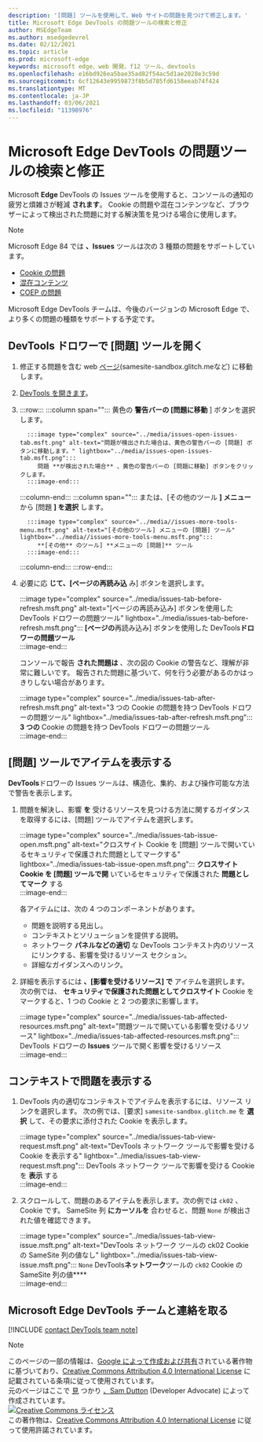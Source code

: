 ```yaml
---
description: '[問題] ツールを使用して、Web サイトの問題を見つけて修正します。'
title: Microsoft Edge DevTools の問題ツールの検索と修正
author: MSEdgeTeam
ms.author: msedgedevrel
ms.date: 02/12/2021
ms.topic: article
ms.prod: microsoft-edge
keywords: microsoft edge、web 開発、f12 ツール、devtools
ms.openlocfilehash: e16bd926ea5bae35ad82f54ac5d1ae2028e3c59d
ms.sourcegitcommit: 6cf12643e9959873f8b5d785fd6158eeab74f424
ms.translationtype: MT
ms.contentlocale: ja-JP
ms.lasthandoff: 03/06/2021
ms.locfileid: "11398976"
---
```

<!-- Copyright Sam Dutton 

   Licensed under the Apache License, Version 2.0 (the "License");
   you may not use this file except in compliance with the License.
   You may obtain a copy of the License at

       https://www.apache.org/licenses/LICENSE-2.0

   Unless required by applicable law or agreed to in writing, software
   distributed under the License is distributed on an "AS IS" BASIS,
   WITHOUT WARRANTIES OR CONDITIONS OF ANY KIND, either express or implied.
   See the License for the specific language governing permissions and
   limitations under the License.  -->  

# <a name="find-and-fix-problems-with-the-microsoft-edge-devtools-issues-tool"></a>Microsoft Edge DevTools の問題ツールの検索と修正  

Microsoft **Edge** DevTools の Issues ツールを使用すると、コンソールの通知の疲労と煩雑さが軽減 **されます**。  Cookie の問題や混在コンテンツなど、ブラウザーによって検出された問題に対する解決策を見つける場合に使用します。  

> [!NOTE]
> Microsoft Edge 84 では **、Issues** ツールは次の 3 種類の問題をサポートしています。  
> *   [Cookie の問題][MDNSameSiteCookies]  
> *   [混在コンテンツ][MDNMixedContent]  
> *   [COEP の問題][W3CCOEPSpec]
> 
> Microsoft Edge DevTools チームは、今後のバージョンの Microsoft Edge で、より多くの問題の種類をサポートする予定です。  

## <a name="open-the-issues-tool-in-the-devtools-drawer"></a>DevTools ドロワーで [問題] ツールを開く  

1.  修正する問題を含む web [ページ][GlitchSamesiteSandbox](samesite-sandbox.glitch.meなど) に移動します。  
1.  [DevTools を開きます][DevtoolsOpen]。  
1.  :::row:::
       :::column span="":::
          黄色の **警告バーの [問題に移動** ] ボタンを選択します。  
          
          :::image type="complex" source="../media/issues-open-issues-tab.msft.png" alt-text="問題が検出された場合は、黄色の警告バーの [問題] ボタンに移動します。" lightbox="../media/issues-open-issues-tab.msft.png":::
             問題 **が検出された場合** 、黄色の警告バーの [問題に移動] ボタンをクリックします。  
          :::image-end:::  
       :::column-end:::
       :::column span="":::
          または、[その他のツール **] メニュー** から [問題 **] を選択** します。  
          
          :::image type="complex" source="../media//issues-more-tools-menu.msft.png" alt-text="[その他のツール] メニューの [問題] ツール" lightbox="../media//issues-more-tools-menu.msft.png":::
             **[その他** のツール] **メニューの [問題]** ツール  
          :::image-end:::  
       :::column-end:::
    :::row-end:::
    
1.  必要に応 **じて、[ページの再読み込** み] ボタンを選択します。  
    
    :::image type="complex" source="../media/issues-tab-before-refresh.msft.png" alt-text="[ページの再読み込み] ボタンを使用した DevTools ドロワーの問題ツール" lightbox="../media/issues-tab-before-refresh.msft.png":::
       **[ページの**再読み込み] ボタンを使用した DevTools**ドロワーの問題ツール**  
    :::image-end:::  

    コンソールで報告 **された問題は** 、次の図の Cookie の警告など、理解が非常に難しいです。  報告された問題に基づいて、何を行う必要があるのかはっきりしない場合があります。  
    
    :::image type="complex" source="../media/issues-tab-after-refresh.msft.png" alt-text="3 つの Cookie の問題を持つ DevTools ドロワーの問題ツール" lightbox="../media/issues-tab-after-refresh.msft.png":::
       **3 つの** Cookie の問題を持つ DevTools ドロワーの問題ツール  
    :::image-end:::  
    
## <a name="view-items-in-the-issues-tool"></a>[問題] ツールでアイテムを表示する  

**DevTools**ドロワーの Issues ツールは、構造化、集約、および操作可能な方法で警告を表示します。  

1.  問題を解決し、影響 **を** 受けるリソースを見つける方法に関するガイダンスを取得するには、[問題] ツールでアイテムを選択します。  
    
    :::image type="complex" source="../media/issues-tab-issue-open.msft.png" alt-text="クロスサイト Cookie を [問題] ツールで開いているセキュリティで保護された問題としてマークする" lightbox="../media/issues-tab-issue-open.msft.png":::
       **クロスサイト Cookie を [問題] ツールで開** いているセキュリティで保護された **問題としてマーク** する  
    :::image-end:::  
    
    各アイテムには、次の 4 つのコンポーネントがあります。  
    
    *   問題を説明する見出し。  
    *   コンテキストとソリューションを提供する説明。  
    *   ネットワーク **パネルなどの適切** な DevTools コンテキスト内のリソースにリンクする、影響を受けるリソース セクション。  
    *   詳細なガイダンスへのリンク。  
    
1.  詳細を表示するには **、[影響を受けるリソース] で** アイテムを選択します。  次の例では、 **セキュリティで保護された問題としてクロスサイト** Cookie をマークすると、1 つの Cookie と 2 つの要求に影響します。  
    
    :::image type="complex" source="../media/issues-tab-affected-resources.msft.png" alt-text="問題ツールで開いている影響を受けるリソース" lightbox="../media/issues-tab-affected-resources.msft.png":::
       DevTools ドロワーの **Issues** ツールで開く影響を受けるリソース  
    :::image-end:::  
    
## <a name="view-issues-in-context"></a>コンテキストで問題を表示する  

1.  DevTools 内の適切なコンテキストでアイテムを表示するには、リソース リンクを選択します。  次の例では、[要求] `samesite-sandbox.glitch.me` を **選択** して、その要求に添付された Cookie を表示します。  
    
    :::image type="complex" source="../media/issues-tab-view-request.msft.png" alt-text="DevTools ネットワーク ツールで影響を受ける Cookie を表示する" lightbox="../media/issues-tab-view-request.msft.png":::
       DevTools ネットワーク ツールで影響を受ける Cookie を **表示** する  
    :::image-end:::  

1.  スクロールして、問題のあるアイテムを表示します。次の例では `ck02` 、Cookie です。  SameSite 列 **にカーソルを** 合わせると、問題 `None` が検出された値を確認できます。  
    
    :::image type="complex" source="../media/issues-tab-view-issue.msft.png" alt-text="DevTools ネットワーク ツールの ck02 Cookie の SameSite 列の値なし" lightbox="../media/issues-tab-view-issue.msft.png":::
       `None` DevTools**ネットワーク**ツールの `ck02` Cookie の SameSite 列の値****  
    :::image-end:::  

## <a name="getting-in-touch-with-the-microsoft-edge-devtools-team"></a>Microsoft Edge DevTools チームと連絡を取る  

[!INCLUDE [contact DevTools team note](../includes/contact-devtools-team-note.md)]  

<!-- links -->  

[DevtoolsOpen]: ../open/index.md "Microsoft Edge DevTools を開く | Microsoft Docs"  

[GlitchSamesiteSandbox]: https://samesite-sandbox.glitch.me "SameSite Cookie のテスト|Glitch"  

[MDNSameSiteCookies]: https://developer.mozilla.org/docs/Web/HTTP/Headers/Set-Cookie/SameSite "SameSite cookie |MDN"  
[MDNMixedContent]: https://developer.mozilla.org/docs/Web/Security/Mixed_content "混在コンテンツ |MDN"  

[W3CCOEPSpec]: https://wicg.github.io/cross-origin-embedder-policy "クロスオリジン エンベダー ポリシー |Web インキュベーター コミュニティ グループ"  

> [!NOTE]
> このページの一部の情報は、[Google によって作成および共有][GoogleSitePolicies]されている著作物に基づいており、[Creative Commons Attribution 4.0 International License][CCA4IL] に記載されている条項に従って使用されています。  
> 元のページはここで [見](https://developers.google.com/web/tools/chrome-devtools/issues/index) つかり [、Sam Dutton][SamDutton] \(Developer Advocate\) によって作成されています。  
[![Creative Commons ライセンス][CCby4Image]][CCA4IL]  
この著作物は、[Creative Commons Attribution 4.0 International License][CCA4IL] に従って使用許諾されています。  

[CCA4IL]: https://creativecommons.org/licenses/by/4.0  
[CCby4Image]: https://i.creativecommons.org/l/by/4.0/88x31.png  
[GoogleSitePolicies]: https://developers.google.com/terms/site-policies  
[KayceBasques]: https://developers.google.com/web/resources/contributors/kaycebasques  
[SamDutton]: https://developers.google.com/web/resources/contributors/samdutton  
